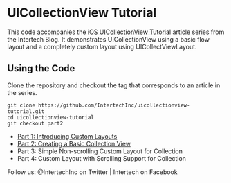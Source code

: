 # UICollectionView Tutorial

This code accompanies the [iOS UICollectionView Tutorial](http://www.intertech.com/Blog/ios-uicollectionview-tutorial-1-introducing-custom-layouts/) article series from the Intertech Blog. It demonstrates UICollectionView using a basic flow layout and a completely custom layout using UICollectViewLayout.

## Using the Code

Clone the repository and checkout the tag that corresponds to an article in the series.

```console
git clone https://github.com/IntertechInc/uicollectionview-tutorial.git
cd uicollectionview-tutorial
git checkout part2
```

- [Part 1: Introducing Custom Layouts](http://www.intertech.com/Blog/ios-uicollectionview-tutorial-1-introducing-custom-layouts/)
- [Part 2: Creating a Basic Collection View](http://www.intertech.com/Blog/ios-uicollectionview-tutorial-2-creating-a-basic-collection-view/)
- Part 3: Simple Non-scrolling Custom Layout for Collection
- Part 4: Custom Layout with Scrolling Support for Collection

Follow us: @IntertechInc on Twitter | Intertech on Facebook
